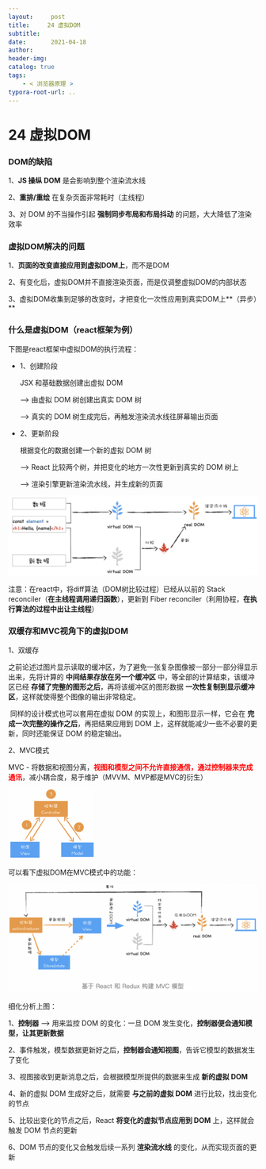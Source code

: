 ```yaml
---
layout:     post
title:     24 虚拟DOM
subtitle:  
date:       2021-04-18
author:     
header-img: 
catalog: true
tags:
    - < 浏览器原理 >
typora-root-url: ..
---
```



# 24 虚拟DOM

### DOM的缺陷
1、**JS 操纵 DOM** 是会影响到整个渲染流水线

2、**重排/重绘** 在复杂页面非常耗时（主线程）

3、对 DOM 的不当操作引起 **强制同步布局和布局抖动** 的问题，大大降低了渲染效率

### 虚拟DOM解决的问题
1、**页面的改变直接应用到虚拟DOM上**，而不是DOM

2、有变化后，虚拟DOM并不直接渲染页面，而是仅调整虚拟DOM的内部状态

3、虚拟DOM收集到足够的改变时，才把变化一次性应用到真实DOM上**（异步）**

### 什么是虚拟DOM（react框架为例）
下图是react框架中虚拟DOM的执行流程：
- 1、创建阶段

    JSX 和基础数据创建出虚拟 DOM 

    --> 由虚拟 DOM 树创建出真实 DOM 树 

    --> 真实的 DOM 树生成完后，再触发渲染流水线往屏幕输出页面

- 2、更新阶段

    根据变化的数据创建一个新的虚拟 DOM 树

    --> React 比较两个树，并把变化的地方一次性更新到真实的 DOM 树上

    --> 渲染引擎更新渲染流水线，并生成新的页面

![image-20210418135943571](/../img/assets_2019/image-20210418135943571.png)



注意：在react中，将diff算法（DOM树比较过程）已经从以前的 Stack reconciler（**在主线程调用递归函数**），更新到 Fiber reconciler（利用协程，**在执行算法的过程中出让主线程**）


### 双缓存和MVC视角下的虚拟DOM
1、双缓存

​	之前论述过图片显示读取的缓冲区，为了避免一张复杂图像被一部分一部分得显示出来，先将计算的 **中间结果存放在另一个缓冲区** 中，等全部的计算结束，该缓冲区已经 **存储了完整的图形之后**，再将该缓冲区的图形数据 **一次性复制到显示缓冲区**，这样就使得整个图像的输出非常稳定。

​	同样的设计模式也可以套用在虚拟 DOM 的实现上，和图形显示一样，它会在 **完成一次完整的操作之后**，再把结果应用到 DOM 上，这样就能减少一些不必要的更新，同时还能保证 DOM 的稳定输出。

2、MVC模式

MVC - 将数据和视图分离，<span style="color:red">**视图和模型之间不允许直接通信，通过控制器来完成通讯**</span>，减小耦合度，易于维护（MVVM、MVP都是MVC的衍生）

<img src="/../img/assets_2019/image-20210418140057020.png" alt="image-20210418140057020" style="zoom:17%;" />

可以看下虚拟DOM在MVC模式中的功能：

![image-20210418140147438](/../img/assets_2019/image-20210418140147438.png)

细化分析上图：

1、**控制器** --> 用来监控 DOM 的变化：一旦 DOM 发生变化，**控制器便会通知模型，让其更新数据**

2、事件触发，模型数据更新好之后，**控制器会通知视图**，告诉它模型的数据发生了变化

3、视图接收到更新消息之后，会根据模型所提供的数据来生成 **新的虚拟 DOM**

4、新的虚拟 DOM 生成好之后，就需要 **与之前的虚拟 DOM** 进行比较，找出变化的节点

5、比较出变化的节点之后，React **将变化的虚拟节点应用到 DOM** 上，这样就会触发 DOM 节点的更新

6、DOM 节点的变化又会触发后续一系列 **渲染流水线** 的变化，从而实现页面的更新